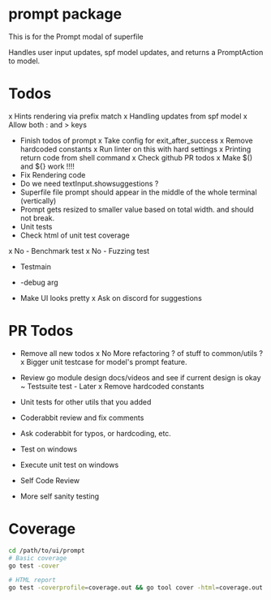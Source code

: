 # prompt package
This is for the Prompt modal of superfile

Handles user input updates, spf model updates, and returns a PromptAction to model. 

# Todos
x Hints rendering via prefix match
x Handling updates from spf model
x Allow both : and > keys
- Finish todos of prompt
x Take config for exit_after_success
x Remove hardcoded constants
x Run linter on this with hard settings
x Printing return code from shell command
x Check github PR todos
x Make $() and ${} work !!!!
- Fix Rendering code
- Do we need textInput.showsuggestions ?
- Superfile file prompt should appear in the middle of the whole terminal (vertically)
- Prompt gets resized to smaller value based on total width. and should not break.
- Unit tests
- Check html of unit test coverage

x No - Benchmark test
x No - Fuzzing test
- Testmain
- -debug arg

- Make UI looks pretty
x Ask on discord for suggestions


# PR Todos
- Remove all new todos
x No More refactoring ? of stuff to common/utils ?
x Bigger unit testcase for model's prompt feature.
- Review go module design docs/videos and see if current design is okay
~ Testsuite test - Later
x Remove hardcoded constants
- Unit tests for other utils that you added

- Coderabbit review and fix comments
- Ask coderabbit for typos, or hardcoding, etc.
- Test on windows
- Execute unit test on windows
- Self Code Review
- More self sanity testing

# Coverage
```bash
cd /path/to/ui/prompt
# Basic coverage
go test -cover

# HTML report
go test -coverprofile=coverage.out && go tool cover -html=coverage.out -o coverage.html
```